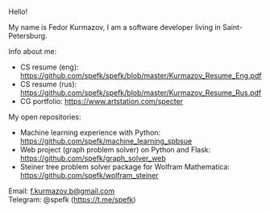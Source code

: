 Hello!

My name is Fedor Kurmazov, I am a software developer living in Saint-Petersburg.


Info about me:
- CS resume (eng): https://github.com/spefk/spefk/blob/master/Kurmazov_Resume_Eng.pdf
- CS resume (rus): https://github.com/spefk/spefk/blob/master/Kurmazov_Resume_Rus.pdf
- CG portfolio: https://www.artstation.com/specter

My open repositories:
- Machine learning experience with Python: https://github.com/spefk/machine_learning_spbsue
- Web project (graph problem solver) on Python and Flask: https://github.com/spefk/graph_solver_web
- Steiner tree problem solver package for Wolfram Mathematica: https://github.com/spefk/wolfram_steiner




Email: f.kurmazov.b@gmail.com  
Telegram: @spefk (https://t.me/spefk)
